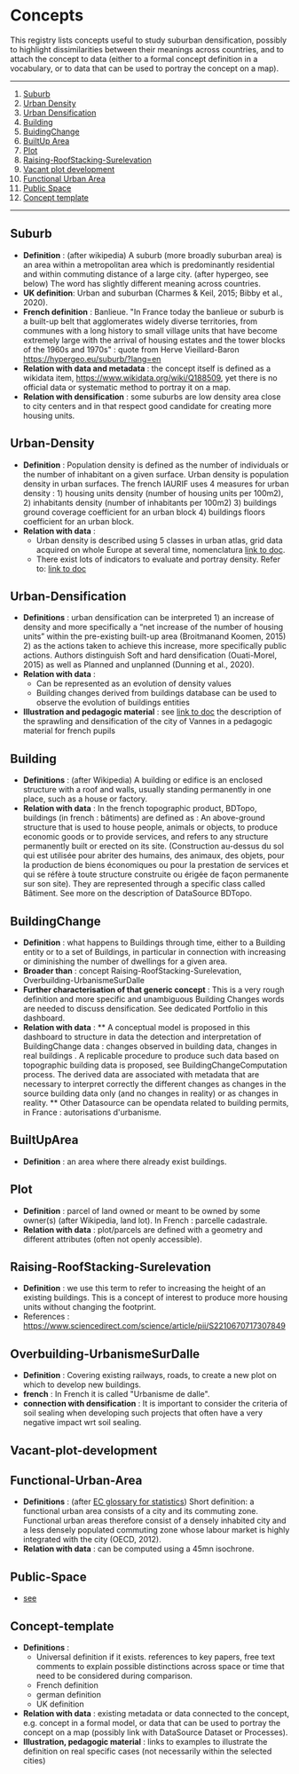 # Concepts

This registry lists concepts useful to study suburban densification, possibly to highlight dissimilarities between their meanings across countries, and to attach the concept to data (either to a formal concept definition in a vocabulary, or to data that can be used to portray the concept on a map).  

*******
 1. [Suburb](#suburb)
 2. [Urban Density](#urban-density)
 3. [Urban Densification](#urban-densification)
 4. [Building](#building)
 5. [BuidingChange](#buildingchange)
 6. [BuiltUp Area](#builtuparea)
 6. [Plot](#Plot)
 7. [Raising-RoofStacking-Surelevation](#Raising-RoofStacking-Surelevation)
 8. [Vacant plot development](#Vacant-plot-development)
 9. [Functional Urban Area](#functional-urban-area)
 10. [Public Space](#public-space)
 11. [Concept template](#concept-template)
*******

## Suburb	
* **Definition** : (after wikipedia) A suburb (more broadly suburban area) is an area within a metropolitan area which is predominantly residential and within commuting distance of a large city. (after hypergeo, see below) The word has slightly different meaning across countries.
* **UK definition**: Urban and suburban (Charmes & Keil, 2015; Bibby et al., 2020).
* **French definition** : Banlieue. "In France today the banlieue or suburb is a built-up belt that agglomerates widely diverse territories, from communes with a long history to small village units that have become extremely large with the arrival of housing estates and the tower blocks of the 1960s and 1970s" : quote from Herve Vieillard-Baron  https://hypergeo.eu/suburb/?lang=en
* **Relation with data and metadata** : the concept itself is defined as a wikidata item, https://www.wikidata.org/wiki/Q188509, yet there is no official data or systematic method to portray it on a map.
* **Relation with densification** :  some suburbs are low density area close to city centers and in that respect good candidate for creating more housing units. 

## Urban-Density
* **Definition** : Population density is defined as the number of individuals or the number of inhabitant on a given surface.  Urban density is population density in urban surfaces. The french IAURIF uses 4 measures for urban density : 1) housing units density (number of housing units per 100m2), 2) inhabitants density (number of inhabitants per 100m2) 3) buildings ground coverage coefficient for an urban block 4) buildings floors coefficient for an urban block.
* **Relation with data** :
    * Urban density is described using 5 classes in urban atlas, grid data acquired on whole Europe at several time, nomenclatura [link to doc](https://land.copernicus.eu/user-corner/technical-library/urban_atlas_2012_2018_mapping_guide_v6.3).
    * There exist lots of indicators to evaluate and portray density. Refer to: [link to doc](https://docs.google.com/spreadsheets/d/1fUMyoBsP0JiG_2uW1zanIKPdACSpc1A4_i-8C__CBfI/edit#gid=0)

## Urban-Densification
* **Definitions** : urban densification can be interpreted 1) an increase of density and more specifically a “net increase of the number of housing units” within the pre-existing built-up area (Broitmanand Koomen, 2015) 2) as the actions taken to achieve this increase, more specifically public actions. Authors distinguish Soft and hard densification (Ouati-Morel, 2015) as well as Planned and unplanned (Dunning et al., 2020). 
* **Relation with data** :
    * Can be represented as an evolution of density values
    * Building changes derived from buildings database can be used to observe the evolution of buildings entities 
* **Illustration and pedagogic material** : see [link to doc](https://www.edugeo.fr/support/teaching-book/view/46) the description of the sprawling and densification of the city of Vannes in a pedagogic material for french pupils 

## Building
* **Definitions** : (after Wikipedia) A building or edifice is an enclosed structure with a roof and walls, usually standing permanently in one place, such as a house or factory. 
* **Relation with data** : In the french topographic product, BDTopo, buildings (in french : bâtiments) are defined as : An above-ground structure that is used to house people, animals or objects, to produce economic goods or to provide services, and refers to any structure permanently built or erected on its site. (Construction au-dessus du sol qui est utilisée pour abriter des humains, des animaux, des objets, pour la production de biens économiques ou pour la prestation de services et qui se réfère à toute structure construite ou érigée de façon permanente sur son site). They are represented through a specific class called Bâtiment. See more on the description of DataSource BDTopo.

## BuildingChange
* **Definition** : what happens to Buildings through time, either to a Building entity or to a set of Buildings, in particular in connection with increasing or diminishing the number of dwellings for a given area. 
* **Broader than** : concept Raising-RoofStacking-Surelevation, Overbuilding-UrbanismeSurDalle  
* **Further characterisation of that generic concept** : This is a very rough definition and more specific and unambiguous Building Changes words are needed to discuss densification. See dedicated Portfolio in this dashboard.    
* **Relation with data** :
** A conceptual model is proposed in this dashboard to structure in data the detection and interpretation of BuildingChange data : changes observed in building data, changes in real buildings . A replicable procedure to produce such data based on topographic building data is proposed, see BuildingChangeComputation process. The derived data are associated with metadata that are necessary to interpret correctly the different changes as changes in the source building data only (and no changes in reality) or as changes in reality.
** Other Datasource can be opendata related to building permits, in France : autorisations d'urbanisme.

## BuiltUpArea
* **Definition** : an area where there already exist buildings. 

## Plot
* **Definition** : parcel of land owned or meant to be owned by some owner(s) (after Wikipedia, land lot). In French : parcelle cadastrale. 
* **Relation with data** : plot/parcels are defined with a geometry and different attributes (often not openly accessible).   

## Raising-RoofStacking-Surelevation  
* **Definition** : we use this term to refer to increasing the height of an existing buildings. This is a concept of interest to produce more housing units without changing the footprint. 
* References : https://www.sciencedirect.com/science/article/pii/S2210670717307849  

## Overbuilding-UrbanismeSurDalle
* **Definition** : Covering existing railways, roads, to create a new plot on which to develop new buildings.
* **french** : In French it is called "Urbanisme de dalle".
* **connection with densification** : It is important to consider the criteria of soil sealing when developing such projects that often have a very negative impact wrt soil sealing. 



## Vacant-plot-development



## Functional-Urban-Area
* **Definitions** : (after [EC glossary for statistics](https://ec.europa.eu/eurostat/statistics-explained/index.php?title=Glossary:Functional_urban_area)) Short definition: a functional urban area consists of a city and its commuting zone. Functional urban areas therefore consist of a densely inhabited city and a less densely populated commuting zone whose labour market is highly integrated with the city (OECD, 2012).    
* **Relation with data** : can be computed using a 45mn isochrone.

## Public-Space
* [see](https://unhabitat.org/sites/default/files/2020/07/indicator_11.7.1_training_module_public_space.pdf)

## Concept-template
* **Definitions** :
    * Universal definition if it exists. references to key papers, free text comments to explain possible distinctions across space or time that need to be considered during comparison.
    *  French definition
    *  german definition
    *  UK definition 
* **Relation with data** : existing metadata or data connected to the concept, e.g. concept in a formal model, or data that can be used to portray the concept on a map (possibly link with DataSource Dataset or Processes). 
* **Illustration, pedagogic material** : links to examples to illustrate the definition on real specific cases (not necessarily within the selected cities)
